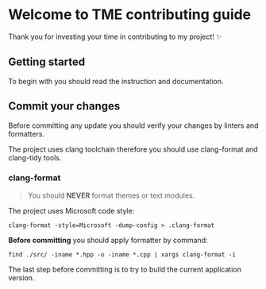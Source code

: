 # Welcome to TME contributing guide <!-- omit in toc -->

Thank you for investing your time in contributing to my project! :sparkles:

## Getting started

To begin with you should read the instruction and documentation.

## Commit your changes

Before committing any update you should verify your changes by linters and formatters.

The project uses clang toolchain therefore you should use clang-format and clang-tidy tools.

### clang-format

> You should **NEVER** format themes or text modules.

The project uses Microsoft code style:

```
clang-format -style=Microsoft -dump-config > .clang-format
```

**Before committing** you should apply formatter by command:

```
find ./src/ -iname *.hpp -o -iname *.cpp | xargs clang-format -i
```

The last step before committing is to try to build the current application version.